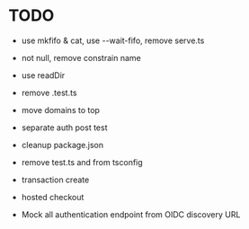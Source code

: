 # TODO

- use mkfifo & cat, use --wait-fifo, remove serve.ts
- not null, remove constrain name
- use readDir
- remove .test.ts
- move domains to top
- separate auth post test
- cleanup package.json
- remove test.ts and from tsconfig

- transaction create
- hosted checkout
- Mock all authentication endpoint from OIDC discovery URL
